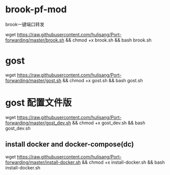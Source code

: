 # brook-pf-mod
brook一键端口转发


wget https://raw.githubusercontent.com/hulisang/Port-forwarding/master/brook.sh && chmod +x brook.sh && bash brook.sh


# gost

wget https://raw.githubusercontent.com/hulisang/Port-forwarding/master/gost.sh && chmod +x gost.sh && bash gost.sh


# gost 配置文件版

wget https://raw.githubusercontent.com/hulisang/Port-forwarding/master/gost_dev.sh && chmod +x gost_dev.sh && bash gost_dev.sh


## install docker and docker-compose(dc)

wget https://raw.githubusercontent.com/hulisang/Port-forwarding/master/install-docker.sh && chmod +x install-docker.sh && bash install-docker.sh
